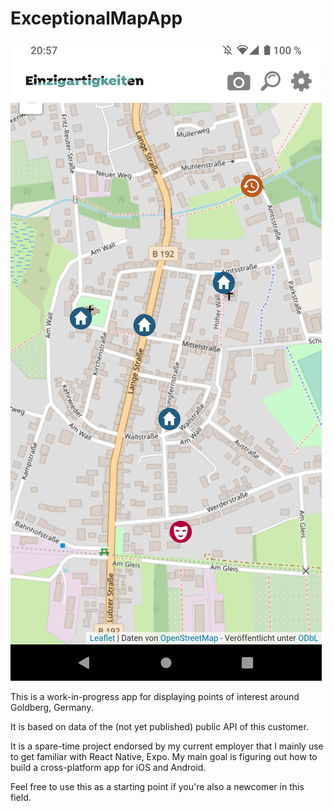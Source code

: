 # ExceptionalMapApp

![Screenshot](_doc/assets/Screenshot_20230225-205711_ExceptionalMapApp.png)

This is a work-in-progress app for displaying points of interest around Goldberg, Germany.

It is based on data of the (not yet published) public API of this customer.

It is a spare-time project endorsed by my current employer that I mainly use to get familiar with React Native, Expo. My main goal is figuring out how to build a cross-platform app for iOS and Android.

Feel free to use this as a starting point if you're also a newcomer in this field.